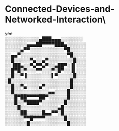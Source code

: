 # Connected-Devices-and-Networked-Interaction\
yee<br>
░░░░░░░░░░░▄███▄▄▄░░░░░░░<br>
░░░░░░░▄▄▄██▀▀▀▀███▄░░░░░░<br>
░░░░░▄▀▀░░░░░░░░░░░▀█░░░░░<br>
░░▄▄▀░░░░░░░░░░░░░░░▀█░░░░<br>
░░█░░░░░▀▄░░▄▀░░░░░░░░█░░░<br>
░░▐██▄░░▀▄▀▀▄▀░░▄██▀░▐▌░░░<br>
░░█▀█░▀░░░▀▀░░░▀░█▀░░▐▌░░░<br>
░░█░░▀▐░░░░░░░░▌▀░░░░░█░░░<br>
░█░░░░░░░░░░░░░░░░░░░█░░░░<br>
░░█░░▀▄░░░░▄▀░░░░░░░░█░░░░<br>
░░█░░░░░░░░░░░▄▄░░░░█░░░░░<br>
░░░█▀██▀▀▀▀██▀░░░░░░█░░░░░<br>
░░░█░░▀████▀░░░░░░░█░░░░░░<br>
░░░░█░░░░░░░░░░░░▄█░░░░░░░<br>
░░░░░██░░░░░█▄▄▀▀░█░░░░░░░<br>
░░░░░░▀▀█▀▀▀▀░░░░░░█░░░░░░<br>
░░░░░░░█░░░░░░░░░░░░█░░░░░<br>
